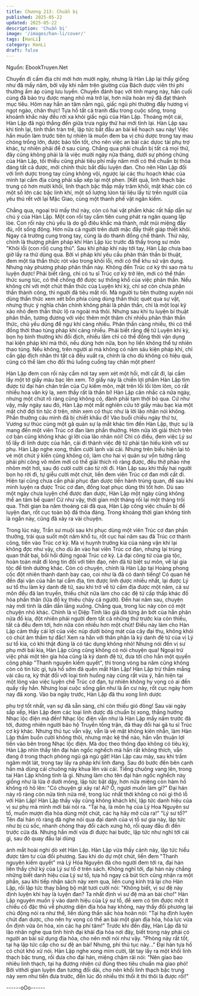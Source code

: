 ```yaml
---
title: Chương 213: Chuẩn bị
published: 2025-05-22
updated: 2025-05-22
description: 'Chuẩn bị'
image: '/images/han-li/cover/'
tags: [HanLi]
category: HanLi
draft: false
---
```


Nguồn: EbookTruyen.Net

Chuyến đi cấm địa chỉ mới hơn mười ngày, nhưng là Hàn Lập lại
thấy giống như đã mấy năm, bởi vậy khi nằm trên giường của
Bách dược viên thì phi thường ấm áp cùng lưu luyến.
Chuyến đánh bạc với tính mạng này, hắn cuối cùng đã bảo trụ
được mạng nhỏ mà trở lại, hơn nữa hoàn mỹ đã đạt thành mục
tiêu. Hôm nay hắn an tâm nằm ngủ, giấc ngủ phi thường đầy
hương vị ngọt ngào, chân thực! Tựa hồ tất cả tranh đấu trong
cuộc sống, trong khoảnh khắc này đều rời xa khỏi giấc ngủ của
Hàn Lập.
Thoáng một cái, Hàn Lập đã ngủ thẳng đến giữa trưa ngày thứ
hai mới tỉnh lại.
Hàn Lập sau khi tỉnh lại, tinh thần tràn trề, lập tức bắt đầu an bài
kế hoạch sau này!
Việc hắn muốn làm trước tiên tự nhiên là muốn đem ba vị chủ
dược trong tay mau chóng trồng lớn, được bảo tồn tốt, cho nên
việc an bài các dựoc tài phụ trợ khác, tự nhiên phải để ở sau
cùng. Chẳng qua phải chuẩn bị tất cả mọi thứ, đây cũng không
phải là là việc mười ngày nửa tháng, dưới sự phỏng chừng của
Hàn Lập, tối thiểu cũng phải tiêu phí mấy năm mới có thể chuẩn
bị thỏa đáng tất cả được, mới chính thức bắt đầu luyện đan.
Cho nên Hàn Lập đối với linh dược trong tay cũng không vội,
ngược lại các thu hoạch khác của mình tại cấm địa cũng phải sắp
xếp lại một phen.
[Kết quả, linh thạch bậc trung có hơn mười khối, linh thạch bậc
thấp mấy trăm khối, mặt khác còn có một số lớn các bậc linh khí,
một số lượng lứon tài liệu lấy từ trên người của yêu thú rết với lại
Mặc Giao, cùng một thanh phế vật ngân kiếm.

Chẳng qua, ngoại trừ mấy thứ này, còn có hai vật phẩm khác rất
hấp dẫn sự chú ý của Hàn Lập.
Một con rối tay cầm tiên cung phát ra ngân quang lập lòe.
Con rối này chủ yếu là do gỗ điêu khắc mà thành, mắt mũi miệng
đầy đủ, rốt sống động. Hơn nữa cả người trên dưới mặc đầy thiết
giáp thiết khôi. Ngay cả trường cung trong tay, cũng là do thanh
đồng chế thành. Thứ này, chính là thượng phẩm pháp khí Hàn
Lập lúc trước đã thấy trong sư môn "Khôi lỗi (con rối) cung thủ".
Sau khi pháp khí này tới tay, Hàn Lập chưa bao giờ lấy ra thử
dùng qua. Bởi vì pháp khí yêu cầu phân thân thần bí thuật, đem
một tia thần thức rót vào trong khôi lỗi, mới có thể khu sử vận
dụng.
Nhưng này phương pháp phân thần này. Không đến Trúc cơ kỳ
thì sao mà tu luyện được! Phải biết rằng, chỉ có tu sĩ Trúc cơ kỳ
trở lên, mới có thể thần thức sung túc, có thể chống đở được sự
thống khổ của việc phân thần. Nếu không chỉ với một chút thần
thức của Luyện khí kỳ, chỉ sợ còn chưa phân thần thành công, thì
người đã tiêu mất rồi.
Mà người tu tiên thường xuyên nói dùng thần thức xem xét bốn
phía cùng dùng thần thức quét qua sự vật, nhưng thực ý nghĩa
chân chính không phải là phân thần, chỉ là một loại kỹ xảo nhỏ
đem thần thức lộ ra ngoài mà thôi. Nhưng sau khi tu luyện bí
thuật phân thần, tương đương với việc thêm một thậm chí nhiều
phân thân thần thức, chủ yếu dùng để ngự khí càng nhiều. Phân
thần càng nhiều, thì có thể đồng thời thao túng pháp khí càng
nhiều.
Phải biết rằng đệ tử Luyện khí kỳ, bọn họ bình thường khi đối
địch, nhiều lắm chỉ có thể đồng thời vận dụng hai kiện pháp khí
mà thôi, nếu dùng hơn nữa, bọn họ liền không thể tự nhiên thao
túng. Nếu không, trên người ai mà không có năm sáu kiện pháp
khí, chỉ cần gặp địch nhân thì tất cả đều xuất ra, chính là cho dù
không có hiệu quả, cũng có thể làm cho đối thủ luống cuống tay
chân một phen!

Hàn Lập đem con rối này cầm nơi tay xem xét một hồi, mới cất đi,
lại cầm lấy một tờ giấy màu bạc lên xem.
Tờ giấy này là chiến lợi phẩm Hàn Lập tìm được từ đại hán chân
trần của Cự kiếm môn, mặt trên lồi lồi lõm lõm, có rất nhiều hoa
văn kỳ lạ, xem thấy rất là thần bí! Hàn Lập cân nhắc cả nửa ngày,
nhưng một chút rõ ràng cũng không có, đành phải tạm thời bỏ
qua.
Cứ như vậy, mấy ngày sau đó, Hàn Lập một mắt nghiên cứu tờ
giấy màu bạc kia một mặt chờ đợi tin tức ở trên, nhìn xem có thực
như là lời lão nhân nói không. Phần thưởng cảu mình đã bị chiết
khấu đi!
Vào buổi chiều ngày thứ tư, Vương sư thúc cùng một gã quản sự
lạ mắt khác tìm đến Hàn Lập, thực sự là mang đến một viên Trúc
cơ đan làm phần thưởng. Hơn nữa lời giải thích trên cơ bản cũng
không khác gì lời của lão nhân nói! Chỉ có điều, đem việc Lý sư tổ
lấy đi linh dược của hắn, cải đi thành việc đệ tử phải tận hiếu kính
với sư phụ.
Hàn Lập nghe xong, thầm cười lạnh vài cái. Nhưng trên biểu hiện
lại tỏ vẻ một chút ý kiến cũng không có, làm cho hai vị quản sự
vốn tưởng rằng phải phí công võ mồm mới có thể giải thích rõ
ràng được, đều thở phào nhẹ nhõm một hơi, sau đó cười cười
cáo từ rời đi.
Hàn Lập sau khi thấy hai người bọn họ rời đi, tự giễu cười một
chút, liền đem viên Trúc cơ đan mới cất đi. Hiện tại cũng chưa
cần phải phục đan dược tiến hành trùng quan, để sau khi mình
luyện ra được Trúc cơ đan, đồng loạt phục dùng thì tốt hơn. Dù
sao một ngày chưa luyện chế được đan dược, Hàn Lập một ngày
cũng không thể an tâm bế quan!
Cứ như vậy, thời gian một tháng rồi lại một tháng trôi qua. Thời
gian ba năm thoáng cái đã qua, Hàn Lập công việc chuẩn bị để
luyện đan, rốt cục toàn bộ đã thỏa đáng. Trong khoảng thời gian
không tính là ngắn này, cũng đã xảy ra vài chuyện.

Trong lúc này, Trần sư muội sau khi phục dùng một viên Trúc cơ
đan phần thưởng, trải qua suốt một năm khổ tu, rốt cục hai năm
sau đã Trúc cơ thành công, tiến vào Trúc cơ kỳ. Mà vị huynh
trưởng kia của nàng vận khí lại không đợc như vậy, cho dù ăn
vào hai viên Trúc cơ đan, nhưng lại trùng quan thất bại, bồi hồi
đứng ngoài Trúc cơ kỳ. Là đại công tử của gia tộc, hoàn toàn mất
đi lòng tin đối với tiên đạo, nên đã từ biệt sư môn, về lại gia tộc để
tính dường khác.
Còn có chuyện, chính là Hàn Lập tại Hoàng phong cốc đột nhiên
thanh danh bay cao, coi như là đã có danh tiếng!
Có quan hệ đến đại vận của hắn tại cấm địa, tìm được linh dược
nhiều nhất, lại được Lý sư tổ thu làm ký danh đệ tử, sau khi trở về
từ cấm địa được một năm, cả sư môn đều đã lan truyền, thiếu
chút nữa làm cho các đệ tử cấp thấp khác đố hỏa phần thân (lửa
đố kỵ thiêu cháy cả người). Đến hai năm sau, chuyện này mới
tính là dần dần lắng xuống.
Chẳng qua, trong lúc này còn có một chuyện nhỏ khác. Chính là
vị Diệp Tính lão giả đã từng ăn bớt của hắn phân nửa đồ kia, đột
nhiên phái người đem tất cả những thứ trước kia còn thiếu, tất cả
đều đem tới, hơn nữa còn nhiều hơn một chút! Điều này làm cho
Hàn Lập cảm thấy cái lợi của việc núp dưới bóng mát của cây đại
thụ, không khỏi có chút âm thầm tự đắc! Xem ra hắn với thân
phận là ký danh đệ tử của vị Lý sư tổ kia, có khi thật đúng là có
tác dụng không nhỏ!
Nhưng nói đến vị sư phụ mới bái kia, Hàn Lập cũng cũng không
có nói chuyện qua! Ngoại trừ việc phái một tên gia hỏa cũng là ký
danh đệ tử, đưa tới cho hắn một quyển công pháp "Thanh nguyên
kiếm quyết", thì trong vòng ba năm cũng không còn có tin tức gì,
tựa hồ sớm đã quên mất Hàn Lập!
Hàn Lập trừ thầm mắng vài câu ra, kỳ thật đối với loại tình huống
này cũng rất vừa ý, hắn hiện tại một lòng vào việc luyện chế Trúc
cơ đan, tự nhiên không hy vọng có ai đến quấy rầy hắn.
Nhưng loại cuộc sống gần như là ẩn cư này, rốt cục ngày hom
nay đã xong. Vào ba ngày trước, Hàn Lập đã thu xong linh dược

phụ trợ tốt nhất, vạn sự đã sẵn sàng, chỉ còn thiếu gió đông!
Sau vài ngày sắp xếp, Hàn Lập đem các loại linh dược đã chuẩn
bị xong, thẳng hướng Nhạc lộc điện mà đến!
Nhạc lộc điện vẫn như là Hàn Lập mấy năm trước đã tới, đương
nhiên người bảo hộ Truyền tống trận, đã thay đổi hai gã tu sĩ Trúc
cơ kỳ khác. Nhưng thủ tục vẫn vậy, vẫn là vẻ mặt không kiên
nhẫn, làm Hàn Lập thầm buồn cười không thôi, nhưng mặc kệ thế
nào, hắn vẫn thuận lợi tiến vào bên trong Nhạc lộc điện.
Mà dọc theo thông đạo không có tiêu kỳ, Hàn Lập nhìn thấy tên
đại hán ngốc nghếch mà hắn rất không thích, vẫn đang ở trong
thạch phòng ngủ gà ngủ gật!
Hàn Lập cau mày, sau khi trầm ngâm một lát, trong tay lấy ra
pháp khí linh đang. Sau đó bước đến bên cạnh hắn mà dùng cái
chuông này khua lên vài cái.
Tiếng chuông vang lên, trong tai Hàn Lập không tính là gì. Nhưng
làm cho tên đại hán ngốc nghếch này giống như là lửa ở dưới
mông, lập tức bật dậy, hơn nữa miệng còn hàm hồ không rõ hô
lên:
"Có chuyện gì xảy ra! Ai? Ồ, ngươi muốn làm gì?"
Đại hán này rõ ràng còn nửa tỉnh nửa mê, trong lúc nhất thời
không có nói gì thô lỗ với Hàn Lập! Hàn Lập thấy vậy cũng không
khách khí, lập tức danh hiệu của vị sư phụ mà mình mới bái nói
ra.
"Tại hạ, là môn hạ của Lý Hoa Nguyên sư tổ, muốn mượn địa hỏa
dùng một chút, các hạ hãy mở cửa ra!"
"Lý sư tổ?"
Tên đai hán rõ ràng đã nghe nói qua đại danh của vị tổ sư gia
này, lập tức như bị cú sốc, nhanh chóng thay đổi cách xưng hô,
rồi quay đầu đi đến trước cửa đá. Nhưng hắn mới vừa đi được
hai bước, lập tức như nghĩ tới cái gì, sau đó quay đầu lại dùng

ánh mắt hoài nghi dò xét Hàn Lập.
Hàn Lập vừa thấy cảnh này, lập tức hiểu được tâm tư của đối
phương. Sau khi do dự một chút, liền đem "Thanh nguyên kiếm
quyết" mà Lý Hóa Nguyên đã cho người đem tới ra, đại hán liền
thấy chữ ký của Lý sư tổ ở trên sách.
Không nghĩ tới, đại hán này chẳng những biết danh hiệu của Lý
sư tổ, tựa hồ ngay cả bút tích cũng nhận ra một phần, sau khi tiếp
nhận sách này xem qua, liền cung kính trả lại cho Hàn Lập, rồi lập
tức thay bằng bộ mặt tươi cười nói:
"Không biết, vị sư đệ này định luyện khí hay là luyện đan? Ta nhất
định vì sư đệ mà an bài cho!"
Hàn Lập nguyên muốn ỷ vào danh hiệu của Lý sư tổ, để xem có
tìm được một ít chiếu cố đặc thù vể phương diện địa hỏa hay
không, nay thấy đối phương lại chủ động nói ra như thế, liền dùng
thần sắc hòa hoãn nói:
"Tại hạ định luyện chút đan dược, cho nên hy vọng có thể an bài
một gian địa hỏa, hỏa lực vừa ổn định vừa ôn hòa, xin các hạ phí
tâm!"
Trước khi đến đây, Hàn Lập đã từ lão nhân nghe qua tình hình đại
khái địa hỏa nơi đây, biết trong này phải có người an bài sử dụng
địa hỏa, cho nên mới nói như vậy.
"Phòng này rất tốt, tại hạ lập tức cấp cho sư đệ an bài! Nhưng, phí
thủ tục này…" Đại hán tựa hồ có chút khó xử nói.
Hàn Lập nghe xong mỉm cười, lật tay lấy ra một khối linh thạch
bậc trung, rồi đưa cho đại hán, miệng chậm rãi nói:
"Nên giao bao nhiêu linh thạch, tại hạ đương nhiên cứ đúng theo
tiêu chuẩn mà giao phó! Bởi vìthời gian luyện đan tương đối dài,
cho nên khối linh thạch bậc trung này xem như tiền đưa trước,
đến lúc đó nhiều thì thối ít thì thôi là được rồi!"

------oOo------
